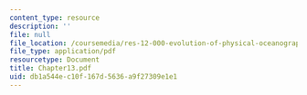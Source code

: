 ```yaml
---
content_type: resource
description: ''
file: null
file_location: /coursemedia/res-12-000-evolution-of-physical-oceanography-spring-2007/db1a544ec10f167d5636a9f27309e1e1_Chapter13.pdf
file_type: application/pdf
resourcetype: Document
title: Chapter13.pdf
uid: db1a544e-c10f-167d-5636-a9f27309e1e1
---
```

